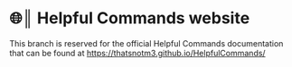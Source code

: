 # 🌐║ Helpful Commands website
This branch is reserved for the official Helpful Commands documentation that can be found at https://thatsnotm3.github.io/HelpfulCommands/
